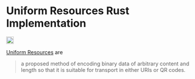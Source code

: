 Uniform Resources Rust Implementation
=====================================

[<img alt="build status" src="https://img.shields.io/github/workflow/status/dspicher/ur-rs/Rust/master?style=for-the-badge&logo=github" height="20">](https://github.com/dspicher/ur-rs/actions)

[Uniform Resources](https://github.com/BlockchainCommons/Research/blob/master/papers/bcr-2020-005-ur.md) are
> a proposed method of encoding binary data of arbitrary content and length so that it is suitable for transport in either URIs or QR codes.